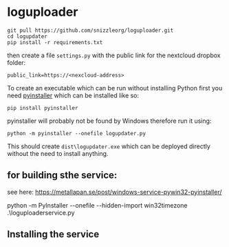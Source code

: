 # loguploader



```
git pull https://github.com/snizzleorg/loguploader.git
cd logupdater
pip install -r requirements.txt
```
then create a file `settings.py` with the public link for the nextcloud dropbox folder:
```
public_link=https://<nexcloud-address>
```


To create an executable which can be run without installing Python first you need [pyinstaller](https://pyinstaller.readthedocs.io/en/stable/index.html) which can be installed like so:

```
pip install pyinstaller
```

pyinstaller will probably not be found by Windows therefore run it using: 

```
python -m pyinstaller --onefile logupdater.py
```
 
 This should create `dist\logupdater.exe` which can be deployed directly without the need to install anything.

## for building sthe service:

see here: https://metallapan.se/post/windows-service-pywin32-pyinstaller/

python -m PyInstaller --onefile --hidden-import win32timezone .\loguploaderservice.py

## Installing the service
